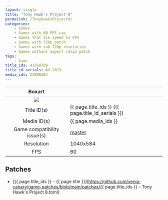 ```yaml
---
layout: single
title: "Tony Hawk's Project 8"
permalink: /TonyHawksProject8/
categories:
    - Games
    - Games with 60 FPS cap
    - Games that tie speed to FPS
    - Games with 720p patch
    - Games with sub-720p resolution
    - Games without aspect ratio patch
tags:
    - Game
title_ids: 415607DD
title_id_serials: AV-2013
media_ids: 2CB96AE4
---
```


| Boxart                      |                                                                            |
| :----:                      | :-                                                                         |
| ![](https://download-ssl.xbox.com/content/images/66acd000-77fe-1000-9115-d802415607dd/1033/boxartlg.jpg) |
| Title ID(s)                 | {{ page.title_ids }} ({{ page.title_id_serials }})                         |
| Media ID(s)                 | {{ page.media_ids }}                                                       |
| Game compatibility issue(s) | [master](https://github.com/xenia-project/game-compatibility/issues/956)   |
| Resolution                  | 1040x584                                                                   |
| FPS                         | 60                                                                         |

## Patches
* [{{ page.title_ids }} - {{ page.title }}](https://github.com/xenia-canary/game-patches/blob/main/patches/{{ page.title_ids }} - Tony Hawk's Project 8.toml)
